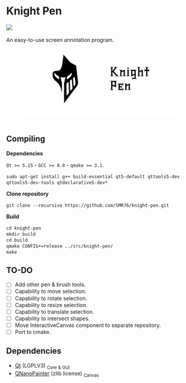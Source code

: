 # Knight Pen
<img src="https://img.shields.io/badge/version-0.2.0-37c248"><br>

An easy-to-use screen annotation program.

<div align="center">
    <img src="extera/logo/logo-name-knight-pen.webp" width="400px">
</div>
<br>

<!-- # Preview -->

## Compiling

**Dependencies**

`Qt >= 5.15` - `GCC >= 8.0` - `qmake >= 3.1`.

    sudo apt-get install g++ build-essential qt5-default qttools5-dev qttools5-dev-tools qtdeclarative5-dev*


**Clone repository**

    git clone --recursive https://github.com/SMR76/knight-pen.git

**‌Build**

    cd knight-pen 
    mkdir build
    cd build 
    qmake CONFIG+=release ../src/knight-pen/
    make

## TO-DO
- [ ] Add other pen & brush tools.
- [ ] Capability to move selection.
- [ ] Capability to rotate selection.
- [ ] Capability to resize selection.
- [ ] Capability to translate selection.
- [ ] Capability to intersect shapes.
- [ ] Move InteractiveCanvas component to separate repository.
- [ ] Port to cmake.

## Dependencies
- [Qt](https://www.qt.io/) (LGPLV3) <sub>Core & GUI</sub>
- [QNanoPainter](https://github.com/QUItCoding/qnanopainter) (zlib license) <sub>Canvas</sub>